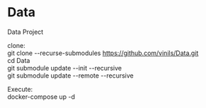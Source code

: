 # Data
Data Project

clone:  
git clone --recurse-submodules https://github.com/vinils/Data.git  
cd Data  
git submodule update --init --recursive  
git submodule update --remote --recursive  
  
Execute:  
docker-compose up -d

